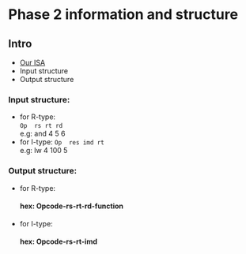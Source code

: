 # Phase 2 information and structure

## Intro
* [Our ISA](www.google.com)
* Input structure
* Output structure

### Input structure:
* for R-type:  
    `Op  rs rt rd`  
    e.g: and 4 5 6  
* for I-type:
    `Op  res imd rt`  
    e.g: lw 4 100 5

### Output structure:
* for R-type:  
    #### hex: Opcode-rs-rt-rd-function  
* for I-type:
    #### hex: Opcode-rs-rt-imd  
